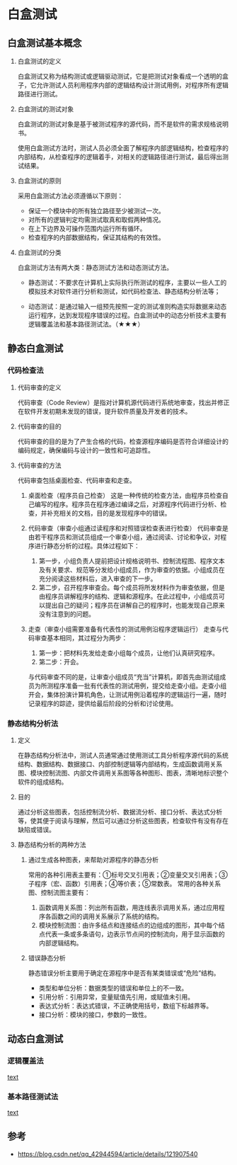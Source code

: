 # 白盒测试

## 白盒测试基本概念

1. 白盒测试的定义

    白盒测试又称为结构测试或逻辑驱动测试，它是把测试对象看成一个透明的盒子，它允许测试人员利用程序内部的逻辑结构设计测试用例，对程序所有逻辑路径进行测试。

2. 白盒测试的测试对象

    白盒测试的测试对象是基于被测试程序的源代码，而不是软件的需求规格说明书。

    使用白盒测试方法时，测试人员必须全面了解程序内部逻辑结构，检查程序的内部结构，从检查程序的逻辑着手，对相关的逻辑路径进行测试，最后得出测试结果。

3. 白盒测试的原则

    采用白盒测试方法必须遵循以下原则：
    - 保证一个模块中的所有独立路径至少被测试一次。
    - 对所有的逻辑判定均需测试取真和取假两种情况。
    - 在上下边界及可操作范围内运行所有循环。
    - 检查程序的内部数据结构，保证其结构的有效性。

4. 白盒测试的分类

    白盒测试方法有两大类：静态测试方法和动态测试方法。

    - 静态测试：不要求在计算机上实际执行所测试的程序，主要以一些人工的模拟技术对软件进行分析和测试，如代码检查法、静态结构分析法等；

    - 动态测试：是通过输入一组预先按照一定的测试准则构造实际数据来动态运行程序，达到发现程序错误的过程。白盒测试中的动态分析技术主要有逻辑覆盖法和基本路径测试法。（★★★）



## 静态白盒测试


### 代码检查法

1. 代码审查的定义

    代码审查（Code Review）是指对计算机源代码进行系统地审查，找出并修正在软件开发初期未发现的错误，提升软件质量及开发者的技术。

2. 代码审查的目的

    代码审查的目的是为了产生合格的代码，检查源程序编码是否符合详细设计的编码规定，确保编码与设计的一致性和可追踪性。

3. 代码审查的方法

    代码审查包括桌面检查、代码审查和走查。

    1. 桌面检查（程序员自己检查）
        这是一种传统的检查方法，由程序员检查自己编写的程序。程序员在程序通过编译之后，对源程序代码进行分析、检查，并补充相关的文档，目的是发现程序中的错误。

    2. 代码审查（审查小组通过读程序和对照错误检查表进行检查）
        代码审查是由若干程序员和测试员组成一个审查小组，通过阅读、讨论和争议，对程序进行静态分析的过程。具体过程如下：

        1. 第一步，小组负责人提前把设计规格说明书、控制流程图、程序文本及有关要求、规范等分发给小组成员，作为审查的依据。小组成员在充分阅读这些材料后，进入审查的下一步。
        2. 第二步，召开程序审查会。每个成员将所发材料作为审查依据，但是由程序员讲解程序的结构、逻辑和源程序。在此过程中，小组成员可以提出自己的疑问；程序员在讲解自己的程序时，也能发现自己原来没有注意到的问题。

    3. 走查（审查小组需要准备有代表性的测试用例沿程序逻辑运行）
        走查与代码审查基本相同，其过程分为两步：
        1. 第一步：把材料先发给走查小组每个成员，让他们认真研究程序。
        2. 第二步：开会。

        与代码审查不同的是，让审查小组成员“充当”计算机，即首先由测试组成员为所测程序准备一批有代表性的测试用例，提交给走查小组。走查小组开会，集体扮演计算机角色，让测试用例沿着程序的逻辑运行一遍，随时记录程序的踪迹，提供给最后阶段的分析和讨论使用。

### 静态结构分析法

1. 定义

    在静态结构分析法中，测试人员通常通过使用测试工具分析程序源代码的系统结构、数据结构、数据接口、内部控制逻辑等内部结构，生成函数调用关系图、模块控制流图、内部文件调用关系图等各种图形、图表，清晰地标识整个软件的组成结构。

2. 目的

    通过分析这些图表，包括控制流分析、数据流分析、接口分析、表达式分析等，使其便于阅读与理解，然后可以通过分析这些图表，检查软件有没有存在缺陷或错误。

3. 静态结构分析的两种方法

    1. 通过生成各种图表，来帮助对源程序的静态分析

        常用的各种引用表主要有：①标号交叉引用表；②变量交叉引用表；③子程序（宏、函数）引用表；④等价表；⑤常数表。
        常用的各种关系图、控制流图主要有：

        1. 函数调用关系图：列出所有函数，用连线表示调用关系，通过应用程序各函数之间的调用关系展示了系统的结构。
        2. 模块控制流图：由许多结点和连接结点的边组成的图形，其中每个结点代表一条或多条语句，边表示节点间的控制流向，用于显示函数的内部逻辑结构。

    2. 错误静态分析

        静态错误分析主要用于确定在源程序中是否有某类错误或“危险”结构。
        - 类型和单位分析：数据类型的错误和单位上的不一致。
        - 引用分析：引用异常，变量赋值先引用，或赋值未引用。
        - 表达式分析：表达式错误，不正确使用括号，数组下标越界等。
        - 接口分析：模块的接口，参数的一致性。


## 动态白盒测试

### 逻辑覆盖法

[text](2_1逻辑覆盖法.md)

### 基本路径测试法

[text](2_2基本路径测试法.md)



## 参考
- https://blog.csdn.net/qq_42944594/article/details/121907540



























